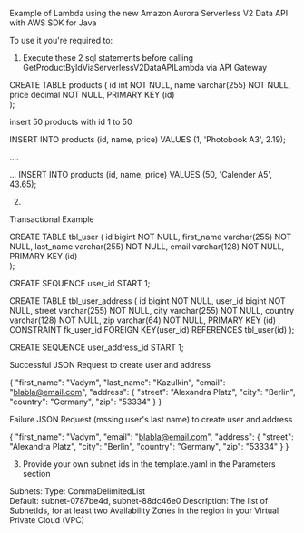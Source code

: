 Example of Lambda using the new Amazon Aurora Serverless V2 Data API with AWS SDK for Java

To use it you're required to:

1) Execute these 2  sql statements before calling GetProductByIdViaServerlessV2DataAPILambda via API Gateway

CREATE TABLE products (
    id int NOT NULL,
    name varchar(255) NOT NULL,
    price decimal NOT NULL,
    PRIMARY KEY (id)    
);

insert 50 products with id 1 to 50

INSERT INTO products (id, name, price)
VALUES (1, 'Photobook A3', 2.19); 

....

...
INSERT INTO products (id, name, price)
VALUES (50, 'Calender A5', 43.65);

2)
Transactional Example

CREATE TABLE tbl_user (
    id bigint NOT NULL,
    first_name varchar(255) NOT NULL,
    last_name varchar(255) NOT NULL,
    email varchar(128) NOT NULL,
    PRIMARY KEY (id)    
);

CREATE SEQUENCE user_id START 1;

CREATE TABLE tbl_user_address (
    id bigint NOT NULL,
    user_id bigint NOT NULL,
    street varchar(255) NOT NULL,
    city varchar(255) NOT NULL,
    country varchar(128) NOT NULL,
    zip varchar(64) NOT NULL,
    PRIMARY KEY (id) ,  
    CONSTRAINT fk_user_id
      FOREIGN KEY(user_id) 
	  REFERENCES tbl_user(id)
);

CREATE SEQUENCE user_address_id START 1;

Successful JSON Request to create user and address


{
  "first_name": "Vadym",
  "last_name":  "Kazulkin",
  "email":  "blabla@email.com",
  "address": {
     "street": "Alexandra Platz",
     "city": "Berlin",
     "country": "Germany",
     "zip": "53334"
   }
}
 

Failure JSON Request (mssing user's last name) to create user and address


{
  "first_name": "Vadym",
  "email":  "blabla@email.com",
  "address": {
     "street": "Alexandra Platz",
     "city": "Berlin",
     "country": "Germany",
     "zip": "53334"
   }
}


3) Provide your own subnet ids in the template.yaml in the Parameters section

 Subnets:
    Type: CommaDelimitedList  
    Default: subnet-0787be4d, subnet-88dc46e0
    Description: The list of SubnetIds, for at least two Availability Zones in the
      region in your Virtual Private Cloud (VPC)
